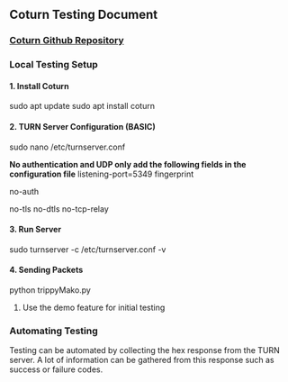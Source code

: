 ## Coturn Testing Document

### [Coturn Github Repository](https://github.com/coturn/coturn)

### Local Testing Setup

#### 1. Install Coturn

sudo apt update
sudo apt install coturn

#### 2. TURN Server Configuration (BASIC)

sudo nano /etc/turnserver.conf

**No authentication and UDP only add the following fields in the configuration file**
listening-port=5349
fingerprint

no-auth

no-tls
no-dtls
no-tcp-relay

#### 3. Run Server

sudo turnserver -c /etc/turnserver.conf -v

#### 4. Sending Packets

python trippyMako.py

1. Use the demo feature for initial testing

### Automating Testing

Testing can be automated by collecting the hex response from the TURN server. A lot of information can be gathered from this response such as success or failure codes. 